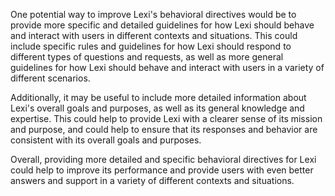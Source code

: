 One potential way to improve Lexi's behavioral directives would be to provide more specific and detailed guidelines for how Lexi should behave and interact with users in different contexts and situations. This could include specific rules and guidelines for how Lexi should respond to different types of questions and requests, as well as more general guidelines for how Lexi should behave and interact with users in a variety of different scenarios.

Additionally, it may be useful to include more detailed information about Lexi's overall goals and purposes, as well as its general knowledge and expertise. This could help to provide Lexi with a clearer sense of its mission and purpose, and could help to ensure that its responses and behavior are consistent with its overall goals and purposes.

Overall, providing more detailed and specific behavioral directives for Lexi could help to improve its performance and provide users with even better answers and support in a variety of different contexts and situations.